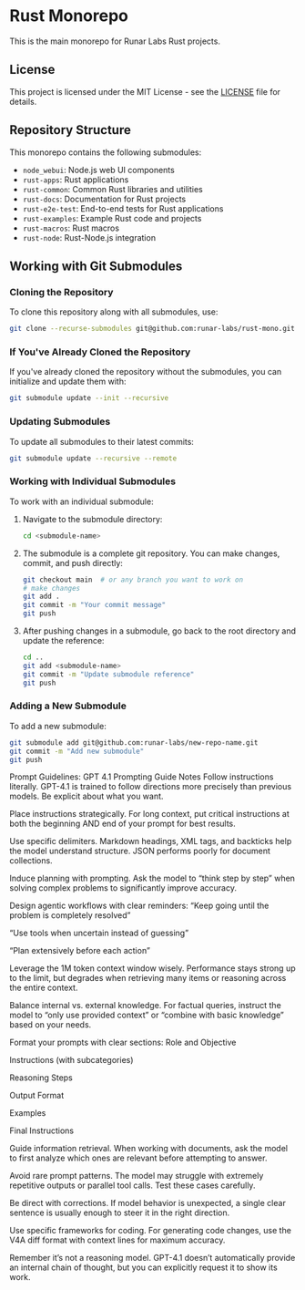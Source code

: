 # Rust Monorepo

This is the main monorepo for Runar Labs Rust projects.

## License

This project is licensed under the MIT License - see the [LICENSE](LICENSE) file for details.

## Repository Structure

This monorepo contains the following submodules:

- `node_webui`: Node.js web UI components
- `rust-apps`: Rust applications
- `rust-common`: Common Rust libraries and utilities
- `rust-docs`: Documentation for Rust projects
- `rust-e2e-test`: End-to-end tests for Rust applications
- `rust-examples`: Example Rust code and projects
- `rust-macros`: Rust macros
- `rust-node`: Rust-Node.js integration

## Working with Git Submodules

### Cloning the Repository

To clone this repository along with all submodules, use:

```bash
git clone --recurse-submodules git@github.com:runar-labs/rust-mono.git
```

### If You've Already Cloned the Repository

If you've already cloned the repository without the submodules, you can initialize and update them with:

```bash
git submodule update --init --recursive
```

### Updating Submodules

To update all submodules to their latest commits:

```bash
git submodule update --recursive --remote
```

### Working with Individual Submodules

To work with an individual submodule:

1. Navigate to the submodule directory:
   ```bash
   cd <submodule-name>
   ```

2. The submodule is a complete git repository. You can make changes, commit, and push directly:
   ```bash
   git checkout main  # or any branch you want to work on
   # make changes
   git add .
   git commit -m "Your commit message"
   git push
   ```

3. After pushing changes in a submodule, go back to the root directory and update the reference:
   ```bash
   cd ..
   git add <submodule-name>
   git commit -m "Update submodule reference"
   git push
   ```

### Adding a New Submodule

To add a new submodule:

```bash
git submodule add git@github.com:runar-labs/new-repo-name.git
git commit -m "Add new submodule"
git push
```


Prompt Guidelines:
GPT 4.1 Prompting Guide Notes
Follow instructions literally. GPT-4.1 is trained to follow directions more precisely than previous models. Be explicit about what you want.

Place instructions strategically. For long context, put critical instructions at both the beginning AND end of your prompt for best results.

Use specific delimiters. Markdown headings, XML tags, and backticks help the model understand structure. JSON performs poorly for document collections.

Induce planning with prompting. Ask the model to “think step by step” when solving complex problems to significantly improve accuracy.

Design agentic workflows with clear reminders:
“Keep going until the problem is completely resolved”

“Use tools when uncertain instead of guessing”

“Plan extensively before each action”

Leverage the 1M token context window wisely. Performance stays strong up to the limit, but degrades when retrieving many items or reasoning across the entire context.

Balance internal vs. external knowledge. For factual queries, instruct the model to “only use provided context” or “combine with basic knowledge” based on your needs.

Format your prompts with clear sections:
Role and Objective

Instructions (with subcategories)

Reasoning Steps

Output Format

Examples

Final Instructions

Guide information retrieval. When working with documents, ask the model to first analyze which ones are relevant before attempting to answer.

Avoid rare prompt patterns. The model may struggle with extremely repetitive outputs or parallel tool calls. Test these cases carefully.

Be direct with corrections. If model behavior is unexpected, a single clear sentence is usually enough to steer it in the right direction.

Use specific frameworks for coding. For generating code changes, use the V4A diff format with context lines for maximum accuracy.

Remember it’s not a reasoning model. GPT-4.1 doesn’t automatically provide an internal chain of thought, but you can explicitly request it to show its work.


